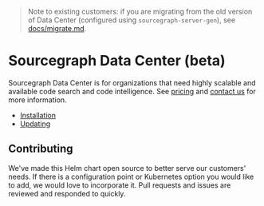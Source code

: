 > Note to existing customers: if you are migrating from the old version of Data Center (configured
> using `sourcegraph-server-gen`), see [docs/migrate.md](docs/migrate.md).

# Sourcegraph Data Center (beta)

Sourcegraph Data Center is for organizations that need highly scalable and available code search and
code intelligence. See [pricing](https://about.sourcegraph.com/pricing/)
and [contact us](https://about.sourcegraph.com/contact/sales) for more information.

* [Installation](docs/install.md)
* [Updating](docs/update.md)


## Contributing

We've made this Helm chart open source to better serve our customers' needs. If there is a
configuration point or Kubernetes option you would like to add, we would love to incorporate
it. Pull requests and issues are reviewed and responded to quickly.
